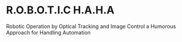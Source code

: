 # R.O.B.O.T.I.C H.A.H.A
  Robotic Operation by Optical Tracking and Image Control
  a Humorous Approach for Handling Automation
